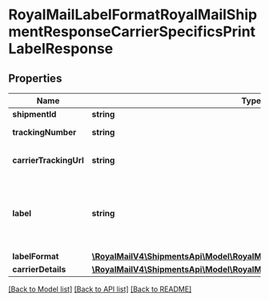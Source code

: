 # RoyalMailLabelFormatRoyalMailShipmentResponseCarrierSpecificsPrintLabelResponse

## Properties
Name | Type | Description | Notes
------------ | ------------- | ------------- | -------------
**shipmentId** | **string** | Shipment Id | 
**trackingNumber** | **string** | Tracking Number | [optional] 
**carrierTrackingUrl** | **string** | Carrier Tracking URL | [optional] 
**label** | **string** | Label &lt;br /&gt;Base 64 Encoded String of the given label format. | [optional] 
**labelFormat** | [**\RoyalMailV4\ShipmentsApi\Model\RoyalMailLabelFormat**](RoyalMailLabelFormat.md) |  | 
**carrierDetails** | [**\RoyalMailV4\ShipmentsApi\Model\RoyalMailShipmentResponseCarrierSpecifics**](RoyalMailShipmentResponseCarrierSpecifics.md) |  | [optional] 

[[Back to Model list]](../../README.md#documentation-for-models) [[Back to API list]](../../README.md#documentation-for-api-endpoints) [[Back to README]](../../README.md)

